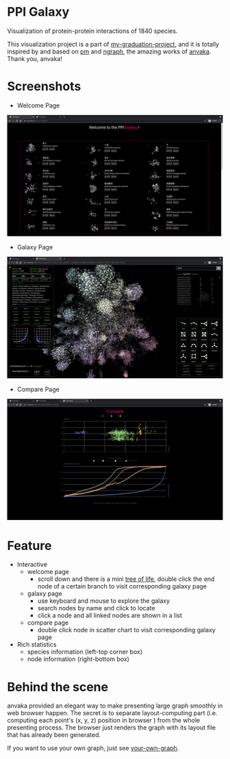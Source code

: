 # PPI Galaxy

Visualization of protein-protein interactions of 1840 species.

This visualization project is a part of [my-graduation-project](https://github.com/tyn1998/my-graduation-project), and it is totally inspired by and based on [pm](https://github.com/anvaka/pm) and [ngraph](https://github.com/anvaka/ngraph), the amazing works of [anvaka](https://github.com/anvaka/). Thank you, anvaka!

# Screenshots

- Welcome Page

![welcomePage](./screenshots/welcomePage.png)

- Galaxy Page

![galaxyPage](./screenshots/galaxyPage.png)

- Compare Page

![comparePage](./screenshots/comparePage.png)

# Feature

- Interactive
  - welcome page
    - scroll down and there is a mini [tree of life](https://en.wikipedia.org/wiki/Tree_of_life), double click 
      the end node of a certain branch to visit corresponding galaxy page
  - galaxy page
    - use keyboard and mouse to explore the galaxy
    - search nodes by name and click to locate
    - click a node and all linked nodes are shown in a list
  - compare page
    - double click node in scatter chart to visit corresponding galaxy page
- Rich statistics
  - species information (left-top corner box)
  - node information (right-bottom box)
# Behind the scene

anvaka provided an elegant way to make presenting large graph smoothly in web browser happen. The secret is to separate layout-computing part (i.e. computing each point's (x, y, z) position in browser ) from the whole presenting process. The browser just renders the graph with its layout file that has already been generated.

If you want to use your own graph, just see [your-own-graph](https://github.com/anvaka/pm#your-own-graphs).



